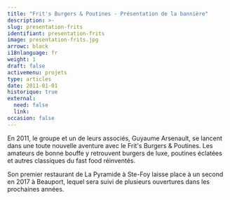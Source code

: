 ```yaml
---
title: "Frit's Burgers & Poutines - Présentation de la bannière"
description: >-
slug: presentation-frits
identifiant: presentation-frits 
image: presentation-frits.jpg
arrowc: black
i18nlanguage: fr
weight: 1
draft: false
activemenu: projets
type: articles
date: 2011-01-01
historique: true
external:
  need: false
  link:
occasion: false
---
```


En 2011, le groupe et un de leurs associés, Guyaume Arsenault, se lancent dans une toute nouvelle aventure avec le Frit's Burgers & Poutines. Les amateurs de bonne bouffe y retrouvent burgers de luxe, poutines éclatées et autres classiques du fast food réinventés.

Son premier restaurant de La Pyramide à Ste-Foy laisse place à un second en 2017 à Beauport, lequel sera suivi de plusieurs ouvertures dans les prochaines années.
 

